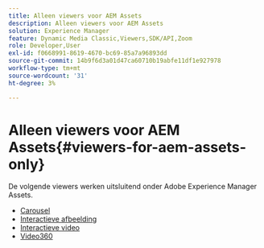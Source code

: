 ```yaml
---
title: Alleen viewers voor AEM Assets
description: Alleen viewers voor AEM Assets
solution: Experience Manager
feature: Dynamic Media Classic,Viewers,SDK/API,Zoom
role: Developer,User
exl-id: f0668991-8619-4670-bc69-85a7a96893dd
source-git-commit: 14b9f6d3a01d47ca60710b19abfe11df1e927978
workflow-type: tm+mt
source-wordcount: '31'
ht-degree: 3%

---
```


# Alleen viewers voor AEM Assets{#viewers-for-aem-assets-only}

De volgende viewers werken uitsluitend onder Adobe Experience Manager Assets.

* [Carousel](c-html5-aem-carousel/c-html5-aem-carousel.md)
* [Interactieve afbeelding](c-html5-aem-interactive-images/c-html5-aem-interactive-images.md)
* [Interactieve video](c-html5-aem-int-video/c-html5-aem-int-video.md)
* [Video360](c-html5-aem-video360/c-html5-aem-video360.md)
